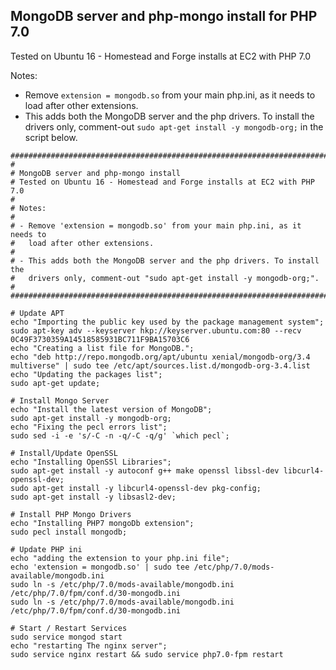 ## MongoDB server and php-mongo install for PHP 7.0
Tested on Ubuntu 16 - Homestead and Forge installs at EC2 with PHP 7.0

Notes:

* Remove `extension = mongodb.so` from your main php.ini, as it needs to load after other extensions. 
* This adds both the MongoDB server and the php drivers. To install the drivers only, comment-out `sudo apt-get install -y mongodb-org;` in the script below.

``` shell
###########################################################################
#
# MongoDB server and php-mongo install
# Tested on Ubuntu 16 - Homestead and Forge installs at EC2 with PHP 7.0
#
# Notes:
#
# - Remove 'extension = mongodb.so' from your main php.ini, as it needs to 
#   load after other extensions. 
#
# - This adds both the MongoDB server and the php drivers. To install the
#   drivers only, comment-out "sudo apt-get install -y mongodb-org;".
#
###########################################################################

# Update APT
echo "Importing the public key used by the package management system";
sudo apt-key adv --keyserver hkp://keyserver.ubuntu.com:80 --recv 0C49F3730359A14518585931BC711F9BA15703C6
echo "Creating a list file for MongoDB.";
echo "deb http://repo.mongodb.org/apt/ubuntu xenial/mongodb-org/3.4 multiverse" | sudo tee /etc/apt/sources.list.d/mongodb-org-3.4.list
echo "Updating the packages list";
sudo apt-get update;

# Install Mongo Server
echo "Install the latest version of MongoDB";
sudo apt-get install -y mongodb-org;
echo "Fixing the pecl errors list";
sudo sed -i -e 's/-C -n -q/-C -q/g' `which pecl`;

# Install/Update OpenSSL
echo "Installing OpenSSl Libraries";
sudo apt-get install -y autoconf g++ make openssl libssl-dev libcurl4-openssl-dev;
sudo apt-get install -y libcurl4-openssl-dev pkg-config;
sudo apt-get install -y libsasl2-dev;

# Install PHP Mongo Drivers
echo "Installing PHP7 mongoDb extension";
sudo pecl install mongodb;

# Update PHP ini
echo "adding the extension to your php.ini file";
echo 'extension = mongodb.so' | sudo tee /etc/php/7.0/mods-available/mongodb.ini
sudo ln -s /etc/php/7.0/mods-available/mongodb.ini /etc/php/7.0/fpm/conf.d/30-mongodb.ini
sudo ln -s /etc/php/7.0/mods-available/mongodb.ini /etc/php/7.0/fpm/conf.d/30-mongodb.ini

# Start / Restart Services
sudo service mongod start
echo "restarting The nginx server";
sudo service nginx restart && sudo service php7.0-fpm restart
```
